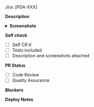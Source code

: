 Jira: [PDA-XXX]

**Description**

<details>
<summary><b>Screenshots</b></summary>
// put images here
</details>

**Self check**

- [ ] Self CR'd
- [ ] Tests included
- [ ] Description and screenshots attached

**PR Status**

- [ ] Code Review
- [ ] Quality Assurance

**Blockers**

**Deploy Notes**
